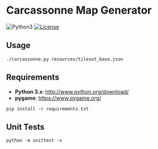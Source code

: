 Carcassonne Map Generator
=========================

![Python3](http://img.shields.io/badge/python-3.9-blue.svg?v=1)
[![License](http://img.shields.io/:license-mit-blue.svg?style=flat-square)](./LICENSE)

## Usage

```
./carcassonne.py resources/tileset_base.json
```

## Requirements

* __Python 3.x__: http://www.python.org/download/
* __pygame__: https://www.pygame.org/

`pip install -r requirements.txt`

## Unit Tests

`python -m unittest -v`
